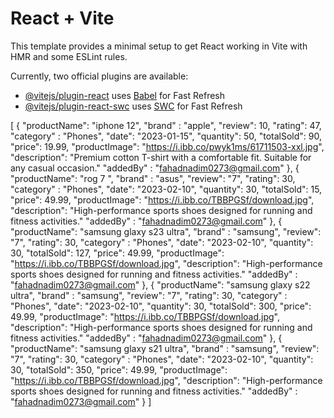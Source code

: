 # React + Vite

This template provides a minimal setup to get React working in Vite with HMR and some ESLint rules.

Currently, two official plugins are available:

- [@vitejs/plugin-react](https://github.com/vitejs/vite-plugin-react/blob/main/packages/plugin-react/README.md) uses [Babel](https://babeljs.io/) for Fast Refresh
- [@vitejs/plugin-react-swc](https://github.com/vitejs/vite-plugin-react-swc) uses [SWC](https://swc.rs/) for Fast Refresh


[
  {
    "productName": "iphone 12",
    "brand" : "apple",
    "review": 10,
    "rating": 47,
    "category" : "Phones",
    "date": "2023-01-15",
    "quantity": 50,
    "totalSold": 90,
    "price": 19.99,
    "productImage": "https://i.ibb.co/pwyk1ms/61711503-xxl.jpg",
    "description": "Premium cotton T-shirt with a comfortable fit. Suitable for any casual occasion."
    "addedBy" : "fahadnadim0273@gmail.com"
  },
  {
    "productName": "rog 7 ",
    "brand" : "asus",
    "review": "7",
    "rating": 30,
    "category" : "Phones",
    "date": "2023-02-10",
    "quantity": 30,
    "totalSold": 15,
    "price": 49.99,
    "productImage": "https://i.ibb.co/TBBPGSf/download.jpg",
    "description": "High-performance sports shoes designed for running and fitness activities."
    "addedBy" : "fahadnadim0273@gmail.com"
  },
  {
    "productName": "samsung glaxy s23 ultra",
    "brand" : "samsung",
    "review": "7",
    "rating": 30,
    "category" : "Phones",
    "date": "2023-02-10",
    "quantity": 30,
    "totalSold": 127,
    "price": 49.99,
    "productImage": "https://i.ibb.co/TBBPGSf/download.jpg",
    "description": "High-performance sports shoes designed for running and fitness activities."
    "addedBy" : "fahadnadim0273@gmail.com"
  },
  {
    "productName": "samsung glaxy s22 ultra",
    "brand" : "samsung",
    "review": "7",
    "rating": 30,
    "category" : "Phones",
    "date": "2023-02-10",
    "quantity": 30,
    "totalSold": 300,
    "price": 49.99,
    "productImage": "https://i.ibb.co/TBBPGSf/download.jpg",
    "description": "High-performance sports shoes designed for running and fitness activities."
    "addedBy" : "fahadnadim0273@gmail.com"
  },
  {
    "productName": "samsung glaxy s21 ultra",
    "brand" : "samsung",
    "review": "7",
    "rating": 30,
    "category" : "Phones",
    "date": "2023-02-10",
    "quantity": 30,
    "totalSold": 350,
    "price": 49.99,
    "productImage": "https://i.ibb.co/TBBPGSf/download.jpg",
    "description": "High-performance sports shoes designed for running and fitness activities."
    "addedBy" : "fahadnadim0273@gmail.com"
  }
]
